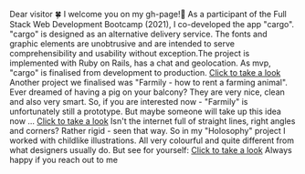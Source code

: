 Dear visitor 🍀 
I welcome you on my gh-page!🌼
As a participant of the Full Stack Web Development Bootcamp (2021), I co-developed the app "cargo". "cargo" is designed as an alternative delivery service. The fonts and graphic elements are unobtrusive and are intended to serve comprehensibility and usability without exception.The project is implemented with Ruby on Rails, has a chat and geolocation. As mvp, "cargo" is finalised from development to production. [Click to take a look](https://www.cargo-delivery.de/)
Another project we finalised was "Farmily - how to rent a farming animal". Ever dreamed of having a pig on your balcony? They are very nice, clean and also very smart. So, if you are interested now - "Farmily" is unfortunately still a prototype. But maybe someone will take up this idea now ... [Click to take a look](https://github.com/jennyglassmyer/farmily)
Isn't the internet full of straight lines, right angles and corners? Rather rigid - seen that way. So in my "Holosophy" project I worked with childlike illustrations. All very colourful and quite different from what designers usually do. But see for yourself: [Click to take a look](https://otmarje.github.io/Holos/hsophy2/)
Always happy if you reach out to me
